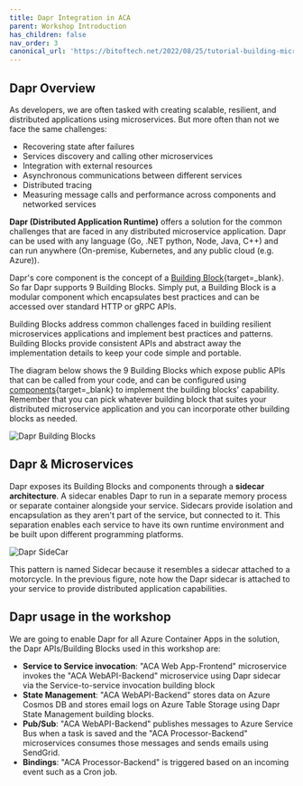 ```yaml
---
title: Dapr Integration in ACA  
parent: Workshop Introduction
has_children: false
nav_order: 3
canonical_url: 'https://bitoftech.net/2022/08/25/tutorial-building-microservice-applications-azure-container-apps-dapr/'
---
```


## Dapr Overview

As developers, we are often tasked with creating scalable, resilient, and distributed applications using microservices. But more often than not we face the same challenges:

- Recovering state after failures
- Services discovery and calling other microservices
- Integration with external resources
- Asynchronous communications between different services
- Distributed tracing
- Measuring message calls and performance across components and networked services

**Dapr (Distributed Application Runtime)** offers a solution for the common challenges that are faced in any distributed microservice application. Dapr can be used with any language (Go, .NET python, Node, Java, C++) and can run anywhere (On-premise, Kubernetes, and any public cloud (e.g. Azure)).

Dapr's core component is the concept of a [Building Block](https://docs.dapr.io/concepts/building-blocks-concept){target=_blank}. So far Dapr supports 9 Building Blocks. Simply put, a Building Block is a modular component which encapsulates best practices and can be accessed over standard HTTP or gRPC APIs.

Building Blocks address common challenges faced in building resilient microservices applications and implement best practices and patterns. Building Blocks provide consistent APIs and abstract away the implementation details to keep your code simple and portable.

The diagram below shows the 9 Building Blocks which expose public APIs that can be called from your code, and can be configured using [components](https://docs.dapr.io/concepts/components-concept){target=_blank} to implement the building blocks’ capability. Remember that you can pick whatever building block that suites your distributed microservice application and you can incorporate other building blocks as needed.

![Dapr Building Blocks](../../assets/images/00-workshop-intro/DaprBuildingBlocks.jpg)

## Dapr & Microservices

Dapr exposes its Building Blocks and components through a **sidecar architecture**. A sidecar enables Dapr to run in a separate memory process or separate container alongside your service. Sidecars provide isolation and encapsulation as they aren't part of the service, but connected to it. This separation enables each service to have its own runtime environment and be built upon different programming platforms.

![Dapr SideCar](../../assets/images/00-workshop-intro/ACA-Tutorial-DaprSidecar-s.jpg)

This pattern is named Sidecar because it resembles a sidecar attached to a motorcycle. In the previous figure, note how the Dapr sidecar is attached to your service to provide distributed application capabilities.

## Dapr usage in the workshop

We are going to enable Dapr for all Azure Container Apps in the solution, the Dapr APIs/Building Blocks used in this workshop are:

- **Service to Service invocation**: "ACA Web App-Frontend" microservice invokes the "ACA WebAPI-Backend" microservice using Dapr sidecar via the Service-to-service invocation building block
- **State Management**: "ACA WebAPI-Backend" stores data on Azure Cosmos DB and stores email logs on Azure Table Storage using Dapr State Management building blocks.
- **Pub/Sub**: "ACA WebAPI-Backend" publishes messages to Azure Service Bus when a task is saved and the "ACA Processor-Backend" microservices consumes those messages and sends emails using SendGrid.
- **Bindings**: "ACA Processor-Backend" is triggered based on an incoming event such as a Cron job.
